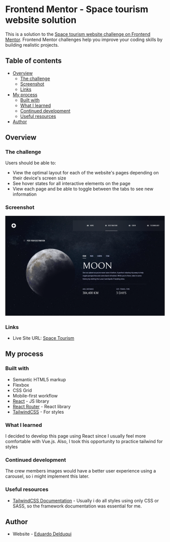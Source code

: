 # Frontend Mentor - Space tourism website solution

This is a solution to the [Space tourism website challenge on Frontend Mentor](https://www.frontendmentor.io/challenges/space-tourism-multipage-website-gRWj1URZ3). Frontend Mentor challenges help you improve your coding skills by building realistic projects. 

## Table of contents

- [Overview](#overview)
  - [The challenge](#the-challenge)
  - [Screenshot](#screenshot)
  - [Links](#links)
- [My process](#my-process)
  - [Built with](#built-with)
  - [What I learned](#what-i-learned)
  - [Continued development](#continued-development)
  - [Useful resources](#useful-resources)
- [Author](#author)

## Overview

### The challenge

Users should be able to:

- View the optimal layout for each of the website's pages depending on their device's screen size
- See hover states for all interactive elements on the page
- View each page and be able to toggle between the tabs to see new information

### Screenshot

![](/public/screenshot.png)

### Links

- Live Site URL: [Space Tourism](https://spacetourist.netlify.app)

## My process

### Built with

- Semantic HTML5 markup
- Flexbox
- CSS Grid
- Mobile-first workflow
- [React](https://reactjs.org/) - JS library
- [React Router](https://reactrouter.com/) - React library
- [TailwindCSS](https://tailwindcss.com/) - For styles

### What I learned

I decided to develop this page using React since I usually feel more comfortable with Vue.js. Also, I took this opportunity to practice tailwind for styles

### Continued development

The crew members images would have a better user experience using a carousel, so i might implement this later.

### Useful resources

- [TailwindCSS Documentation](https://tailwindcss.com/docs/) - Usually i do all styles using only CSS or SASS, so the framework documentation was essential for me.

## Author

- Website - [Eduardo Delduqui](https://eduardodelduqui.netlify.app)
